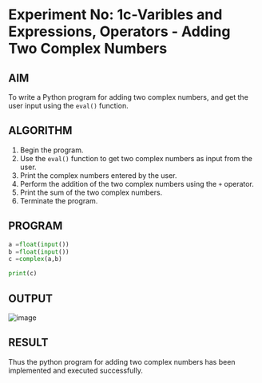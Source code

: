 # Experiment No: 1c-Varibles and Expressions, Operators - Adding Two Complex Numbers

## AIM
To write a Python program for adding two complex numbers, and get the user input using the `eval()` function.

## ALGORITHM
1. Begin the program.
2. Use the `eval()` function to get two complex numbers as input from the user.
3. Print the complex numbers entered by the user.
4. Perform the addition of the two complex numbers using the `+` operator.
5. Print the sum of the two complex numbers.
6. Terminate the program.

## PROGRAM
```python
a =float(input())
b =float(input())
c =complex(a,b)

print(c)


```

## OUTPUT
![image](https://github.com/user-attachments/assets/e7c54ffa-2ee5-4409-bd44-0d523d3c4180)


## RESULT
Thus the python program for  adding two complex numbers has been implemented and executed successfully.
